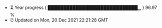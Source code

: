 - ⏳ Year progress { █████████████████████████████▁ } 96.97 %
- ⏰ Updated on Mon, 20 Dec 2021 22:21:28 GMT

